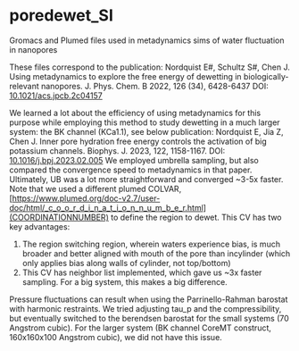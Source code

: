 # poredewet_SI
Gromacs and Plumed files used in metadynamics sims of water fluctuation in nanopores

These files correspond to the publication:
Nordquist E#, Schultz S#, Chen J. Using metadynamics to explore the free energy of dewetting in biologically-relevant nanopores. J. Phys. Chem. B 2022, 126 (34), 6428-6437 DOI: [10.1021/acs.jpcb.2c04157](https://doi.org/10.1021/acs.jpcb.2c04157)

We learned a lot about the efficiency of using metadynamics for this purpose while employing this method to study dewetting in a much larger system: the BK channel (KCa1.1), see below publication:
 Nordquist E, Jia Z, Chen J. Inner pore hydration free energy controls the activation of big potassium channels. Biophys. J. 2023, 122, 1158-1167. DOI: [10.1016/j.bpj.2023.02.005](https://doi.org/10.1016/j.bpj.2023.02.005)
We employed umbrella sampling, but also compared the convergence speed to metadynamics in that paper. Ultimately, UB was a lot more straightforward and converged ~3-5x faster.
Note that we used a different plumed COLVAR, [https://www.plumed.org/doc-v2.7/user-doc/html/_c_o_o_r_d_i_n_a_t_i_o_n_n_u_m_b_e_r.html](COORDINATIONNUMBER) to define the region to dewet. 
This CV has two key advantages:
1. The region switching region, wherein waters experience bias, is much broader and better aligned with mouth of the pore than incylinder (which only applies bias along walls of cylinder, not top/bottom)
2. This CV has neighbor list implemented, which gave us ~3x faster sampling. For a big system, this makes a big difference.

Pressure fluctuations can result when using the Parrinello-Rahman barostat with harmonic restraints. We tried adjusting tau_p and the compressibility, but eventually
switched to the berendsen barostat for the small systems (70 Angstrom cubic). For the larger system (BK channel CoreMT construct, 160x160x100 Angstrom cubic), we did not have this issue.

